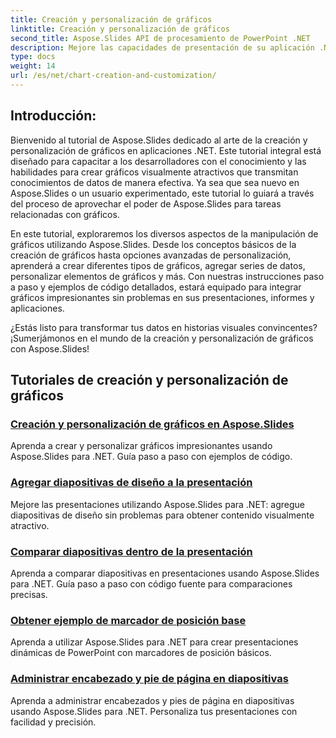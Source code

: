 ```yaml
---
title: Creación y personalización de gráficos
linktitle: Creación y personalización de gráficos
second_title: Aspose.Slides API de procesamiento de PowerPoint .NET
description: Mejore las capacidades de presentación de su aplicación .NET con Aspose.Slides. Sumérgete en nuestro tutorial sobre creación y personalización de gráficos, explorando guías paso a paso y ejemplos de código.
type: docs
weight: 14
url: /es/net/chart-creation-and-customization/
---
```


## Introducción:

Bienvenido al tutorial de Aspose.Slides dedicado al arte de la creación y personalización de gráficos en aplicaciones .NET. Este tutorial integral está diseñado para capacitar a los desarrolladores con el conocimiento y las habilidades para crear gráficos visualmente atractivos que transmitan conocimientos de datos de manera efectiva. Ya sea que sea nuevo en Aspose.Slides o un usuario experimentado, este tutorial lo guiará a través del proceso de aprovechar el poder de Aspose.Slides para tareas relacionadas con gráficos.

En este tutorial, exploraremos los diversos aspectos de la manipulación de gráficos utilizando Aspose.Slides. Desde los conceptos básicos de la creación de gráficos hasta opciones avanzadas de personalización, aprenderá a crear diferentes tipos de gráficos, agregar series de datos, personalizar elementos de gráficos y más. Con nuestras instrucciones paso a paso y ejemplos de código detallados, estará equipado para integrar gráficos impresionantes sin problemas en sus presentaciones, informes y aplicaciones.

¿Estás listo para transformar tus datos en historias visuales convincentes? ¡Sumerjámonos en el mundo de la creación y personalización de gráficos con Aspose.Slides!

## Tutoriales de creación y personalización de gráficos
### [Creación y personalización de gráficos en Aspose.Slides](./chart-creation-and-customization/)
Aprenda a crear y personalizar gráficos impresionantes usando Aspose.Slides para .NET. Guía paso a paso con ejemplos de código.
### [Agregar diapositivas de diseño a la presentación](./add-layout-slides/)
Mejore las presentaciones utilizando Aspose.Slides para .NET: agregue diapositivas de diseño sin problemas para obtener contenido visualmente atractivo.
### [Comparar diapositivas dentro de la presentación](./check-slides-comparison/)
Aprenda a comparar diapositivas en presentaciones usando Aspose.Slides para .NET. Guía paso a paso con código fuente para comparaciones precisas.
### [Obtener ejemplo de marcador de posición base](./get-base-placeholder-example/)
Aprenda a utilizar Aspose.Slides para .NET para crear presentaciones dinámicas de PowerPoint con marcadores de posición básicos.
### [Administrar encabezado y pie de página en diapositivas](./header-footer-manager/)
Aprenda a administrar encabezados y pies de página en diapositivas usando Aspose.Slides para .NET. Personaliza tus presentaciones con facilidad y precisión.
